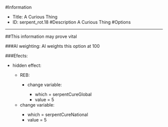 #Information
 - Title: A Curious Thing
 - ID: serpent_rot.18
#Description
A Curious Thing
#Options

___
##This information may prove vital

###AI weighting:
AI weights this option at 100


###Efects:<ul><li>hidden effect:</li><ul><li>REB:</li><ul><li>change variable:</li><ul><li>which = serpentCureGlobal</li><li>value = 5</li></ul></ul><li>change variable:</li><ul><li>which = serpentCureNational</li><li>value = 5</li></ul></ul></ul>
